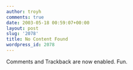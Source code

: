 ```yaml
---
author: troyh
comments: true
date: 2003-05-18 00:59:07+00:00
layout: post
slug: '2078'
title: No Content Found
wordpress_id: 2078
---
```


Comments and Trackback are now enabled. Fun.
